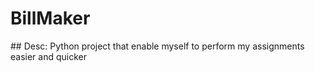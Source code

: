 # BillMaker

## Desc: Python project that enable myself to perform my assignments easier and quicker
